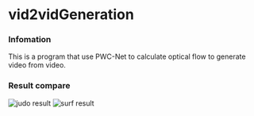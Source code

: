 # vid2vidGeneration
### Infomation
This is a program that use PWC-Net to calculate optical flow to generate video from video.

### Result compare
![judo result](./judo.gif)
![surf result](./surf.gif)
